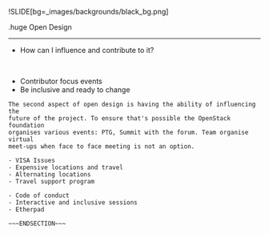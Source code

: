 !SLIDE[bg=_images/backgrounds/black_bg.png]

.huge <span class="white">Open</span> <span class="teal">Design</span>
<hr>
<span class="white">

* How can I influence and contribute to it?

<br/>

* Contributor focus events
* Be inclusive and ready to change
</span>

~~~SECTION:notes~~~
The second aspect of open design is having the ability of influencing the
future of the project. To ensure that's possible the OpenStack foundation
organises various events: PTG, Summit with the forum. Team organise virtual
meet-ups when face to face meeting is not an option.

- VISA Issues
- Expensive locations and travel
- Alternating locations
- Travel support program

- Code of conduct
- Interactive and inclusive sessions
- Etherpad

~~~ENDSECTION~~~
